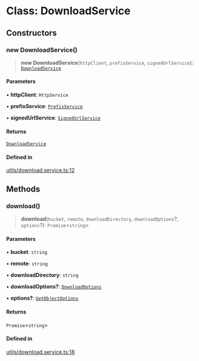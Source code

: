 # Class: DownloadService

## Constructors

### new DownloadService()

> **new DownloadService**(`httpClient`, `prefixService`, `signedUrlService`): [`DownloadService`](DownloadService.md)

#### Parameters

• **httpClient**: `HttpService`

• **prefixService**: [`PrefixService`](PrefixService.md)

• **signedUrlService**: [`SignedUrlService`](SignedUrlService.md)

#### Returns

[`DownloadService`](DownloadService.md)

#### Defined in

[utils/download.service.ts:12](https://github.com/LabO8/nestjs-s3/blob/1543c2d00f94450144b62a41101481b695225e3d/src/utils/download.service.ts#L12)

## Methods

### download()

> **download**(`bucket`, `remote`, `downloadDirectory`, `downloadOptions`?, `options`?): `Promise`\<`string`\>

#### Parameters

• **bucket**: `string`

• **remote**: `string`

• **downloadDirectory**: `string`

• **downloadOptions?**: [`DownloadOptions`](../type-aliases/DownloadOptions.md)

• **options?**: [`GetObjectOptions`](../type-aliases/GetObjectOptions.md)

#### Returns

`Promise`\<`string`\>

#### Defined in

[utils/download.service.ts:18](https://github.com/LabO8/nestjs-s3/blob/1543c2d00f94450144b62a41101481b695225e3d/src/utils/download.service.ts#L18)
